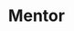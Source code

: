 ---
name: "Marina Gornostaeva"
workshop_topic: ""
title: "Mentor"
bio: "Marina works as the Lead iOS Developer at Storytel an all-you-can eat book subscription service. She's been professionally making iOS apps since before ARC. Some of her passions are great user experience and high quality code. She loves teaching, speaking at meetups, writing, contributing to OSS and following Swift Evolution. She will beat you at table tennis :)  
"
status: "live"
website: "https://github.com/hybridcattt"
twitter: "hybridcattt"
linkedin: ""
image: "assets/images/speakers/speaker-marina.png"
---